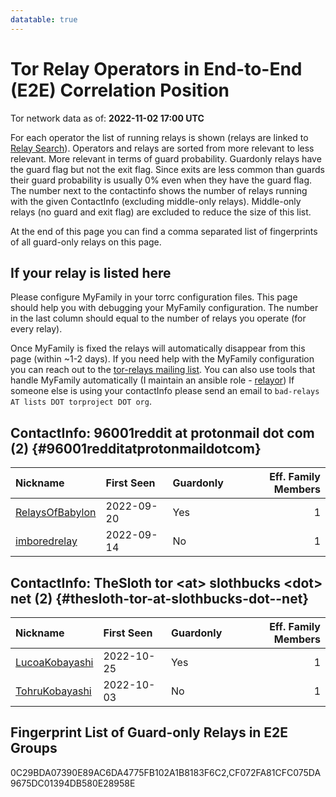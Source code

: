 ```yaml
---
datatable: true
---
```



# Tor Relay Operators in End-to-End (E2E) Correlation Position

Tor network data as of: **2022-11-02 17:00 UTC**

For each operator the list of running relays is shown (relays are linked to [Relay Search](https://metrics.torproject.org/rs.html)).
Operators and relays are sorted from more relevant to less relevant. More relevant in terms of guard probability.
Guardonly relays have the guard flag but not the exit flag.
Since exits are less common than guards their guard probability is usually 0% even when they have the guard flag.
The number next to the contactinfo shows the number of relays running with the given ContactInfo (excluding middle-only relays).
Middle-only relays (no guard and exit flag) are excluded to reduce the size of this list.

At the end of this page you can find a comma separated list of fingerprints of all guard-only relays on this page.

## If your relay is listed here
Please configure MyFamily in your torrc configuration files.
This page should help you with debugging your MyFamily configuration. The number in the last column should equal to the number of
relays you operate (for every relay).

Once MyFamily is fixed the relays will automatically disappear from this page (within ~1-2 days).
If you need help with the MyFamily configuration you can reach out to the
[tor-relays mailing list](https://lists.torproject.org/cgi-bin/mailman/listinfo/tor-relays).
You can also use tools that handle MyFamily automatically (I maintain an ansible role - 
[relayor](https://medium.com/@nusenu/deploying-tor-relays-with-ansible-6612593fa34d))
If someone else is using your contactInfo please send an email to ```bad-relays AT lists DOT torproject DOT org```.


## ContactInfo: 96001reddit at protonmail dot com (2) {#96001redditatprotonmaildotcom}

| Nickname                                                                                                   | First Seen   | Guardonly   |   Eff. Family Members |
|:-----------------------------------------------------------------------------------------------------------|:-------------|:------------|----------------------:|
| [RelaysOfBabylon](https://metrics.torproject.org/rs.html#details/0C29BDA07390E89AC6DA4775FB102A1B8183F6C2) | 2022-09-20   | Yes         |                     1 |
| [imboredrelay](https://metrics.torproject.org/rs.html#details/654B364C24573B4631C8AD7C39C161C568C04A3C)    | 2022-09-14   | No          |                     1 |

## ContactInfo: TheSloth tor &lt;at&gt; slothbucks &lt;dot&gt; net (2) {#thesloth-tor-at-slothbucks-dot--net}

| Nickname                                                                                                  | First Seen   | Guardonly   |   Eff. Family Members |
|:----------------------------------------------------------------------------------------------------------|:-------------|:------------|----------------------:|
| [LucoaKobayashi](https://metrics.torproject.org/rs.html#details/CF072FA81CFC075DA9675DC01394DB580E28958E) | 2022-10-25   | Yes         |                     1 |
| [TohruKobayashi](https://metrics.torproject.org/rs.html#details/D19AFD75C4B098FAAB3F94BD42CAD1607F75FD60) | 2022-10-03   | No          |                     1 |


## Fingerprint List of Guard-only Relays in E2E Groups

0C29BDA07390E89AC6DA4775FB102A1B8183F6C2,CF072FA81CFC075DA9675DC01394DB580E28958E